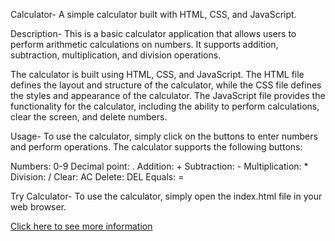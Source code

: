 Calculator-
A simple calculator built with HTML, CSS, and JavaScript.

Description-
This is a basic calculator application that allows users to perform arithmetic calculations on numbers. It supports addition, subtraction, multiplication, and division operations.

The calculator is built using HTML, CSS, and JavaScript. The HTML file defines the layout and structure of the calculator, while the CSS file defines the styles and appearance of the calculator. The JavaScript file provides the functionality for the calculator, including the ability to perform calculations, clear the screen, and delete numbers.

Usage-
To use the calculator, simply click on the buttons to enter numbers and perform operations. The calculator supports the following buttons:

Numbers: 0-9
Decimal point: .
Addition: +
Subtraction: -
Multiplication: *
Division: /
Clear: AC
Delete: DEL
Equals: =

Try Calculator-
To use the calculator, simply open the index.html file in your web browser.

[Click here to see more information](https://cybersphere-s.blogspot.com/2023/04/calculator-using-htmlcss-java-scriptp-1.html)
